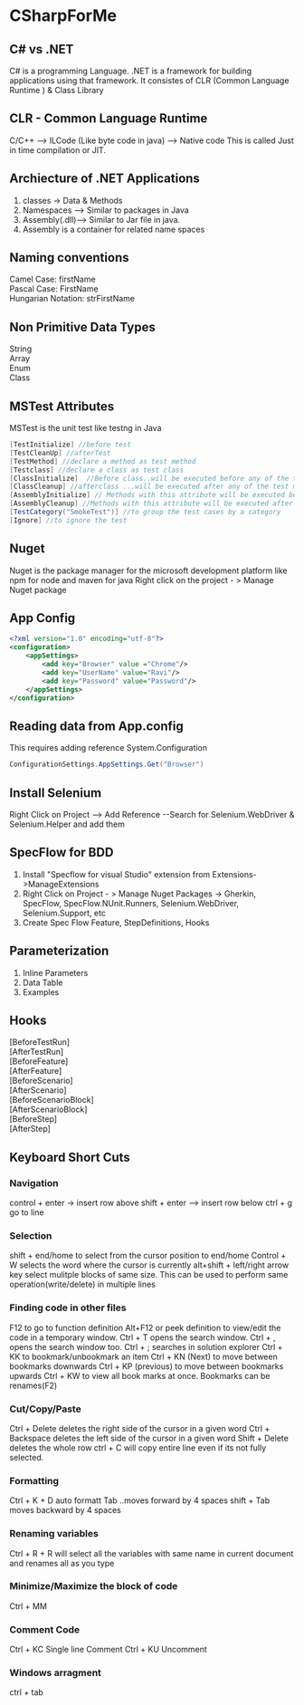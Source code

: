 # CSharpForMe

## C# vs .NET
C# is a programming Language.
.NET is a framework for building applications using that framework. It consistes of CLR (Common Language Runtime ) & Class Library

## CLR - Common Language Runtime
C/C++ --> ILCode (Like byte code in java) --> Native code 
This is called Just in time compilation or JIT.

## Archiecture of .NET Applications
1. classes -> Data & Methods
2. Namespaces --> Similar to packages in Java
3. Assembly(.dll)--> Similar to Jar file in java.
4. Assembly is a container for related name spaces

## Naming conventions
Camel Case: firstName<br/>
Pascal Case: FirstName<br/>
Hungarian Notation: strFirstName<br/>

## Non Primitive Data Types
String<br/>
Array<br/>
Enum<br/>
Class<br/>

## MSTest Attributes
MSTest is the unit test like testng in Java
```c#
[TestInitialize] //before test
[TestCleanUp] //afterTest
[TestMethod] //declare a method as test method
[Testclass] //declare a class as test class
[ClassInitialize]  //Before class..will be executed before any of the test methods present in the class
[ClassCleanup] //afterclass ...will be executed after any of the test methods present in the class
[AssemblyInitialize] // Methods with this attribute will be executed before any of the method in the assembly(.dll like .jar) is executed.
[AssemblyCleanup] //Methods with this attribute will be executed after any of the method in the assembly is executed.
[TestCategory("SmokeTest")] //to group the test cases by a category
[Ignore] //to ignore the test
```

## Nuget 
Nuget is the package manager for the microsoft development platform like npm for node and maven for java
Right click on the project - > Manage Nuget package

## App Config
```xml
<?xml version="1.0" encoding="utf-8"?>
<configuration>
	<appSettings>
		<add key="Browser" value ="Chrome"/>
		<add key="UserName" value="Ravi"/>
		<add key="Password" value="Password"/>
	</appSettings>
</configuration>
```

## Reading data from App.config
This requires adding reference System.Configuration
```c#
ConfigurationSettings.AppSettings.Get("Browser")
```

## Install Selenium
Right Click on Project --> Add Reference --Search for Selenium.WebDriver & Selenium.Helper and add them

## SpecFlow for BDD
1. Install "Specflow for visual Studio" extension from Extensions->ManageExtensions<br/>
2. Right Click on Project - > Manage Nuget Packages -> Gherkin, SpecFlow, SpecFlow.NUnit.Runners, Selenium.WebDriver, Selenium.Support, etc<br/>
3. Create Spec Flow Feature, StepDefinitions, Hooks<br/>

## Parameterization
1. Inline Parameters<br/>
2. Data Table <br/>
3. Examples <br/>

## Hooks
[BeforeTestRun]<br/>
[AfterTestRun]<br/>
[BeforeFeature]<br/>
[AfterFeature]<br/>
[BeforeScenario]<br/>
[AfterScenario]<br/>
[BeforeScenarioBlock]<br/>
[AfterScenarioBlock]<br/>
[BeforeStep]<br/>
[AfterStep]<br/>

## Keyboard Short Cuts
### Navigation
control + enter -> insert row above
shift + enter --> insert row below
ctrl + g go to line

### Selection
shift + end/home to select from the cursor position to end/home
Control + W selects the word where the cursor is currently
alt+shift + left/right arrow key  select mulitple blocks of same size. This can be used to perform same operation(write/delete)  in multiple lines

### Finding code in other files
F12 to go to function definition
Alt+F12 or peek definition to view/edit the code in a temporary window.
Ctrl + T opens the search window. 
Ctrl + , opens the search window too.
Ctrl + ; searches in solution explorer
Ctrl + KK to bookmark/unbookmark an item 
Ctrl + KN (Next) to move between bookmarks downwards 
Ctrl + KP (previous) to move between bookmarks upwards
Ctrl + KW to view all book marks at once. Bookmarks can be renames(F2)

### Cut/Copy/Paste
Ctrl + Delete deletes the right side of the cursor in a given word
Ctrl + Backspace deletes the left side of the cursor in a given  word
Shift + Delete deletes the whole row
ctrl + C will copy entire line even if its not fully selected.

### Formatting
Ctrl + K + D auto formatt
Tab ..moves forward by 4 spaces
shift + Tab moves backward by 4 spaces

### Renaming variables
Ctrl + R + R will select all the variables with same name in current document and renames all as you type

### Minimize/Maximize the block of code
Ctrl + MM

### Comment Code
Ctrl + KC Single line Comment
Ctrl + KU Uncomment

### Windows arragment
ctrl + tab
